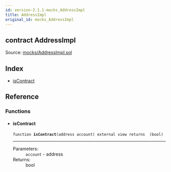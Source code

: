 ```yaml
---
id: version-2.1.1-mocks_AddressImpl
title: AddressImpl
original_id: mocks_AddressImpl
---
```


<div class="contract-doc"><div class="contract"><h2 class="contract-header"><span class="contract-kind">contract</span> AddressImpl</h2><div class="source">Source: <a href="https://github.com/OpenZeppelin/zeppelin-solidity/blob/v2.1.1/contracts/mocks/AddressImpl.sol" target="_blank">mocks/AddressImpl.sol</a></div></div><div class="index"><h2>Index</h2><ul><li><a href="mocks_AddressImpl.html#isContract">isContract</a></li></ul></div><div class="reference"><h2>Reference</h2><div class="functions"><h3>Functions</h3><ul><li><div class="item function"><span id="isContract" class="anchor-marker"></span><h4 class="name">isContract</h4><div class="body"><code class="signature">function <strong>isContract</strong><span>(address account) </span><span>external </span><span>view </span><span>returns  (bool) </span></code><hr/><dl><dt><span class="label-parameters">Parameters:</span></dt><dd><div><code>account</code> - address</div></dd><dt><span class="label-return">Returns:</span></dt><dd>bool</dd></dl></div></div></li></ul></div></div></div>
